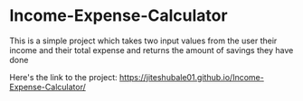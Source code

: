 # Income-Expense-Calculator

This is a simple project which takes two input values from the user their income and their total expense and returns the amount of savings they have done

Here's the link to the project:
https://jiteshubale01.github.io/Income-Expense-Calculator/
